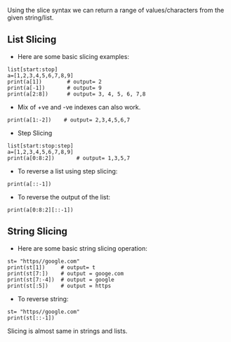 Using the slice syntax we can return a range of values/characters from the given string/list.

## List Slicing
- Here are some basic slicing examples:
```
list[start:stop]
a=[1,2,3,4,5,6,7,8,9]
print(a[1])        # output= 2
print(a[-1])       # output= 9
print(a[2:8])      # output= 3, 4, 5, 6, 7,8
```
- Mix of +ve and -ve indexes can also work.
```
print(a[1:-2])    # output= 2,3,4,5,6,7
```
- Step Slicing
```
list[start:stop:step]
a=[1,2,3,4,5,6,7,8,9]
print(a[0:8:2])       # output= 1,3,5,7
```
- To reverse a list using step slicing:
```
print(a[::-1])
```
- To reverse the output of the list:
```
print(a[0:8:2][::-1])
```


## String Slicing
- Here are some basic string slicing operation:
```
st= "https//google.com"
print(st[1])     # output= t
print(st[7:])    # output = googe.com
print(st[7:-4])  # output = google
print(st[:5])    # output = https
```
- To reverse string:
```
st= "https//google.com"
print(st[::-1])
```


Slicing is almost same in strings and lists.